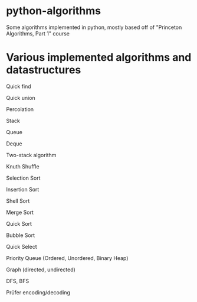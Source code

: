 # python-algorithms
Some algorithms implemented in python, mostly based off of "Princeton Algorithms, Part 1" course

# Various implemented algorithms and datastructures
Quick find

Quick union

Percolation

Stack

Queue

Deque

Two-stack algorithm

Knuth Shuffle

Selection Sort

Insertion Sort

Shell Sort

Merge Sort

Quick Sort

Bubble Sort

Quick Select

Priority Queue (Ordered, Unordered, Binary Heap)

Graph (directed, undirected)

DFS, BFS

Prüfer encoding/decoding
